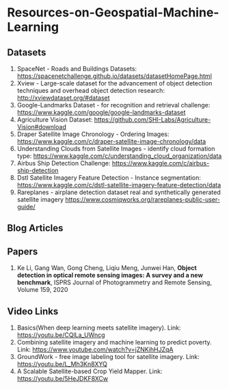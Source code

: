 # Resources-on-Geospatial-Machine-Learning
## Datasets
1. SpaceNet - Roads and Buildings Datasets: https://spacenetchallenge.github.io/datasets/datasetHomePage.html
2. Xview - Large-scale dataset for the advancement of object detection techniques and overhead object detection research: http://xviewdataset.org/#dataset
3. Google-Landmarks Dataset - for recognition and retrieval challenge: https://www.kaggle.com/google/google-landmarks-dataset
4. Agriculture Vision Dataset: https://github.com/SHI-Labs/Agriculture-Vision#download
5. Draper Satellite Image Chronology - Ordering Images: https://www.kaggle.com/c/draper-satellite-image-chronology/data
6. Understanding Clouds from Satellite Images - identify cloud formation type: https://www.kaggle.com/c/understanding_cloud_organization/data 
7. Airbus Ship Detection Challenge: https://www.kaggle.com/c/airbus-ship-detection
8. Dstl Satellite Imagery Feature Detection - Instance segmentation: https://www.kaggle.com/c/dstl-satellite-imagery-feature-detection/data
9. Rareplanes - airplane detection dataset real and synthetically generated satellite imagery  https://www.cosmiqworks.org/rareplanes-public-user-guide/


## Blog Articles
## Papers
1. Ke Li, Gang Wan, Gong Cheng, Liqiu Meng, Junwei Han, **Object detection in optical remote sensing images: A survey and a new benchmark**,
ISPRS Journal of Photogrammetry and Remote Sensing, Volume 159, 2020

## Video Links
1. Basics(When deep learning meets satellite imagery). Link: https://youtu.be/CQlLa_UWncg
2. Combining satellite imagery and machine learning to predict poverty. Link: https://www.youtube.com/watch?v=jZNKihHJZqA
3. GroundWork - free image labeling tool for satellite imagery. Link: https://youtu.be/L_Mh3Kn8XYQ
4. A Scalable Satellite-based Crop Yield Mapper. Link: https://youtu.be/5HeJDKF8XCw
